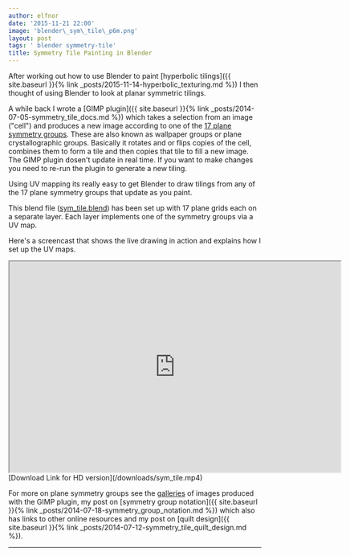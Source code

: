 ```yaml
---
author: elfnor
date: '2015-11-21 22:00'
image: 'blender\_sym\_tile\_p6m.png'
layout: post
tags: ' blender symmetry-tile'
title: Symmetry Tile Painting in Blender
---
```


After working out how to use Blender to paint [hyperbolic tilings]({{ site.baseurl }}{% link _posts/2015-11-14-hyperbolic_texturing.md %}) I then thought of using Blender to look at planar symmetric tilings.

A while back I wrote a [GIMP plugin]({{ site.baseurl }}{% link _posts/2014-07-05-symmetry_tile_docs.md %}) which takes a selection from an image ("cell") and produces a new image according to one of the [17 plane symmetry groups](http://en.wikipedia.org/wiki/Wallpaper_groups). These are also known as wallpaper groups or plane crystallographic groups. Basically it rotates and or flips copies of the cell, combines them to form a tile and then copies that tile to fill a new image. The GIMP plugin dosen\'t update in real time. If you want to make changes you need to re-run the plugin to generate a new tiling.

Using UV mapping its really easy to get Blender to draw tilings from any of the 17 plane symmetry groups that update as you paint.

This blend file ([sym\_tile.blend](/downloads/sym_tile.blend)) has been set up with 17 plane grids each on a separate layer. Each layer implements one of the symmetry groups via a UV map.

Here\'s a screencast that shows the live drawing in action and explains how I set up the UV maps.

<iframe width="660" height="420" src="http://www.youtube.com/embed/ILBDlT9oRNI?autoplay=0">
</iframe>
[Download Link for HD version](/downloads/sym_tile.mp4)

For more on plane symmetry groups see the [galleries](http://elfnor.github.io/symmetrytilegallery) of images produced with the GIMP plugin, my post on [symmetry group notation]({{ site.baseurl }}{% link _posts/2014-07-18-symmetry_group_notation.md %}) which also has links to other online resources and my post on [quilt design]({{ site.baseurl }}{% link _posts/2014-07-12-symmetry_tile_quilt_design.md %}).

------------------------------------------------------------------------
